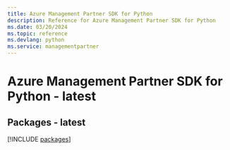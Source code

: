 ```yaml
---
title: Azure Management Partner SDK for Python
description: Reference for Azure Management Partner SDK for Python
ms.date: 03/20/2024
ms.topic: reference
ms.devlang: python
ms.service: managementpartner
---
```

# Azure Management Partner SDK for Python - latest
## Packages - latest
[!INCLUDE [packages](management-partner-index.md)]